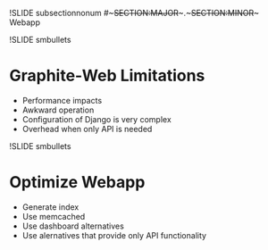 !SLIDE subsectionnonum
#~~~SECTION:MAJOR~~~.~~~SECTION:MINOR~~~ Webapp


!SLIDE smbullets
# Graphite-Web Limitations

* Performance impacts
* Awkward operation
* Configuration of Django is very complex
* Overhead when only API is needed


!SLIDE smbullets
# Optimize Webapp

* Generate index
* Use memcached 
* Use dashboard alternatives
* Use alernatives that provide only API functionality

